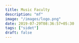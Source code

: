 ```yaml
---
title: Music Faculty
description: "mf"
image: "/images/logo.png"
date: 2019-07-29T08:36:57+05:30
tags: ["sidet"]
draft: false
---
```


